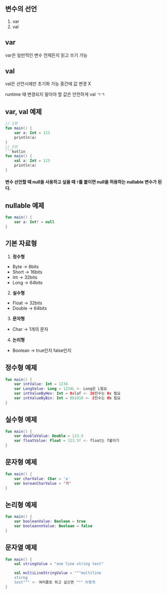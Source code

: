 ## 변수의 선언
1. var
2. val

## var
var은 일반적인 변수 언제든지 읽고 쓰기 가능
## val
val은 선언시에만 초기화 가능 중간에 값 변경 X

runtime 때 변경되지 말아야 할 값은 안전하게 val ㄱㄱ

## var, val 예제
```kotlin
// 1번
fun main() {
    var a: Int = 123
    println(a)
}
// 2번
```kotlin
fun main() {
    val a: Int = 123
    println(a)
} 
```

#### 변수 선언할 때 null을 사용하고 싶을 때 ```?```를 붙이면 null을 허용하는 nullable 변수가 된다.

## nullable 예제
```kotlin
fun main() {
    var a: Int? = null
}
```

## 기본 자료형
1. **정수형**
+ Byte -> 8bits
+ Short -> 16bits
+ Int -> 32bits
+ Long -> 64bits
2. **실수형**
+ Float -> 32bits
+ Double -> 64bits
3. **문자형**
+ Char -> 1개의 문자
4. **논리형**
+ Boolean -> true인지 false인지
## 정수형 예제
```kotlin
fun main() {
    var intValue: Int = 1234
    var LongValue: Long = 1234L <- Long은 L필요
    var intValueByHex: Int = 0xlaf <- 16진수는 0x 필요
    var intValueByBin: Int = 0b1010 <- 2진수는 0b 필요
}
```

## 실수형 예제
```kotlin
fun main() {
    var doubleValue: Double = 123.5
    var floatValue: Float = 123.5f <- float는 f붙이기
}
```

## 문자형 예제
```kotlin
fun main() {
    var charValue: Char = 'a'
    var koreanCharValue = '가'
}
```

## 논리형 예제
```kotlin
fun main() {
    var booleanValue: Boolean = true
    var booleannnValue: Boolean = false
}
```

## 문자열 예제
```kotlin
fun main() {
    val stringValue = "one line string test"

    val multiLineStringValue = """multiline
    stirng
    test""" <- 여러줄로 하고 싶으면 """ 이렇게
}
```